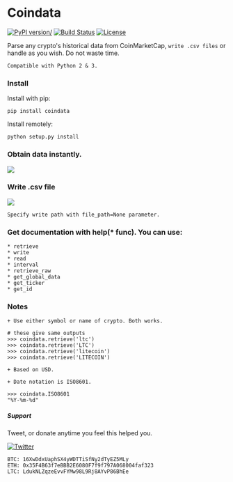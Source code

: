 # Coindata
[![PyPI version](https://badge.fury.io/py/coindata.svg)/](https://badge.fury.io/py/coindata)
[![Build Status](https://travis-ci.org/anaxilaus/coindata.svg?branch=master)](https://travis-ci.org/anaxilaus/coindata)
[![License](https://img.shields.io/badge/license-MIT-green.svg)](https://github.com/anaxilaus/coindata/blob/master/LICENSE)

Parse any crypto's historical data from CoinMarketCap, `write .csv files` or handle as you wish.
Do not waste time.

`Compatible with Python 2 & 3.`

### Install

Install with pip:
```
pip install coindata
```
Install remotely:
```
python setup.py install
```

### Obtain data instantly.

![](https://media.giphy.com/media/bqU3p01XL126bmEatX/giphy.gif)

### Write .csv file

![](https://thumbs.gfycat.com/QuestionableConstantGander-size_restricted.gif)

`Specify write path with file_path=None parameter.`


### Get documentation with help(* func). You can use:

```
* retrieve
* write
* read
* interval
* retrieve_raw
* get_global_data
* get_ticker
* get_id
```

### Notes
`+ Use either symbol or name of crypto. Both works.`

```
# these give same outputs
>>> coindata.retrieve('ltc')
>>> coindata.retrieve('LTC')
>>> coindata.retrieve('litecoin')
>>> coindata.retrieve('LITECOIN')
```

`+ Based on USD.`

`+ Date notation is ISO8601.`

```
>>> coindata.ISO8601
"%Y-%m-%d"
```

##### Support
Tweet, or donate anytime you feel this helped you.

[![Twitter](https://img.shields.io/twitter/url/https/github.com/anaxilaus/coindata.svg?style=social)](https://twitter.com/intent/tweet?text=Check%20this%20out:&url=https%3A%2F%2Fgithub.com%2Fanaxilaus%2Fcoindata)
```
BTC: 16XwDdxUaphSX4yWDTTiSfNy2dTyEZ5MLy
ETH: 0x35F4B63f7eBBB2E6080F7f9f797A068004faf323
LTC: LdukNLZqzeEvvFYMw98L9Rj8AYvP86BhEe
```
